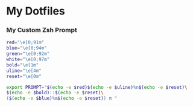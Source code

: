 # My Dotfiles

### My Custom Zsh Prompt
```bash
red="\e[0;91m"
blue="\e[0;94m"
green="\e[0;92m"
white="\e[0;97m"
bold="\e[1m"
uline="\e[4m"
reset="\e[0m"

export PROMPT="$(echo -e $red)$(echo -e $uline)%n$(echo -e $reset)\
$(echo -e $bold)::$(echo -e $reset)\
($(echo -e $blue)%m$(echo -e $reset)) π "
```
